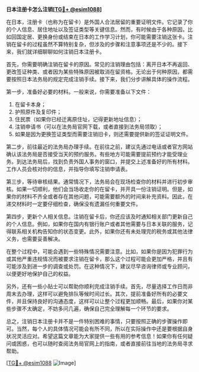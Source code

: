 **日本注册卡怎么注销[[TG💪+ @esim1088](https://t.me/s/esim1088)]**

在日本，注册卡（也称为在留卡）是外国人合法居留的重要证明文件。它记录了你的个人信息、居住地址以及签证类型等关键信息。然而，有时候由于各种原因，比如回国定居、更换身份或结束在日本的工作学习计划，你可能需要注销这张卡。注销在留卡的过程虽然不算特别复杂，但涉及的步骤和注意事项还是不少的。接下来，我们就详细聊聊如何注销日本注册卡。

首先，你需要明确注销在留卡的原因。常见的注销理由包括：离开日本不再返回、更改签证种类、或者因为某些特殊原因被取消在留资格。无论出于何种原因，都需要按照日本法务局的规定完成注销手续。接下来，我们分步讲解具体的操作流程。

第一步，准备好必要的材料。一般来说，你需要准备以下文件：
1. 在留卡本身；
2. 护照原件及复印件；
3. 住民票（如果你已经迁离原住址，记得更新地址信息）；
4. 注销申请书（可以在法务局官网下载，或者直接到法务局领取）；
5. 如果是因为更换签证类型而需要注销旧卡，则还需要提供新的签证证明文件。

第二步，前往最近的法务局办理手续。在前往之前，建议先通过电话或者官方网站确认该法务局是否接受当天的预约服务。有些地方可能需要提前预约才能受理业务。到达法务局后，找到负责外国人事务的窗口，并提交上述准备好的所有材料。工作人员会核对你的信息，并指导你填写注销申请表。

第三步，等待审核结果。通常情况下，法务局会在现场检查你的材料并进行初步审核。如果一切顺利，他们会当场收走你的在留卡，并开具一份注销证明。但是，如果你的材料不齐全或者存在其他问题，可能需要额外的时间来补充资料。因此，在递交材料时一定要仔细检查，确保没有遗漏任何重要文件。

第四步，更新个人相关信息。注销在留卡后，你还应该及时通知相关部门更新自己的个人信息。例如，如果你在国内有银行账户或者其他需要与日本关联的服务，记得联系相关机构告知你的状态变更。此外，如果你还有未处理完的税务或其他法律义务，也需要妥善解决。

在整个过程中，可能会遇到一些特殊情况需要注意。比如，如果你是因为犯罪行为或其他严重违规情况而被要求注销在留卡，那么这个过程可能会更加严格，并且有可能涉及到进一步的调查或处罚。在这种情况下，建议尽早咨询律师或专业顾问，以便更好地保护自己的权益。

另外，还有一些小贴士可以帮助你顺利完成注销手续。首先，尽量选择工作日而非周末去办理，这样可以避免排队等候时间过长。其次，提前准备好所有的必要文件，并且保持良好的沟通态度，这样可以让整个过程更加顺畅。最后，如果你对某些步骤不太确定，不妨多问几遍，确保自己完全理解每一个环节的要求。

总之，注销日本注册卡并不是一件特别困难的事情，只要按照正确的步骤操作即可。当然，每个人的具体情况可能会有所不同，所以在实际操作中还是要根据自身状况灵活应对。希望这篇文章能为大家提供一些有用的参考信息！如果你有任何疑问或困惑，也可以随时查阅法务局官网上的指南，或者直接前往当地的法务局寻求帮助。

[[TG💪+ @esim1088](https://t.me/s/esim1088) ![Image](https://i.postimg.cc/4NQfJmqS/Snipaste-2025-05-13-00-14-12.png)]